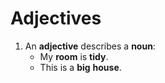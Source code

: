 # Adjectives
1. An **adjective** describes a **noun**:
   - My **room** is **tidy**.
   - This is a **big** **house**.
